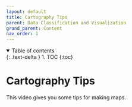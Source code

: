 ```yaml
---
layout: default
title: Cartography Tips
parent: Data Classification and Visualization
grand_parent: Content
nav_order: 1
---
```


<details open markdown="block">
  <summary>
    Table of contents
  </summary>
  {: .text-delta }
1. TOC
{:toc}
</details>


# Cartography Tips

This video gives you some tips for making maps.